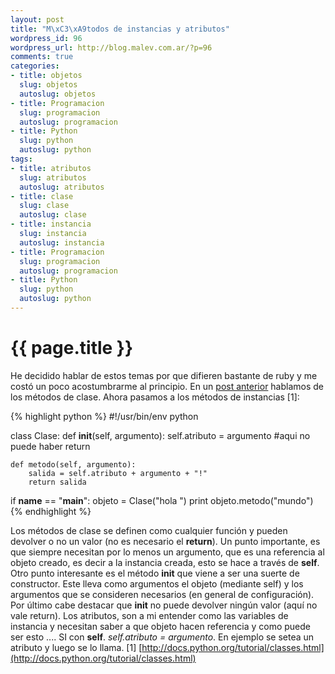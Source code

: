 ```yaml
--- 
layout: post
title: "M\xC3\xA9todos de instancias y atributos"
wordpress_id: 96
wordpress_url: http://blog.malev.com.ar/?p=96
comments: true
categories: 
- title: objetos
  slug: objetos
  autoslug: objetos
- title: Programacion
  slug: programacion
  autoslug: programacion
- title: Python
  slug: python
  autoslug: python
tags: 
- title: atributos
  slug: atributos
  autoslug: atributos
- title: clase
  slug: clase
  autoslug: clase
- title: instancia
  slug: instancia
  autoslug: instancia
- title: Programacion
  slug: programacion
  autoslug: programacion
- title: Python
  slug: python
  autoslug: python
---
```

{{ page.title }}
================
He decidido hablar de estos temas por que difieren bastante de ruby y me costó un poco acostumbrarme al principio.
En un [post anterior](http://blog.malev.com.ar/2009/12/metodos-y-variables-de-clase-en-python/) hablamos de los métodos de clase. Ahora pasamos a los métodos de instancias [1]:

{% highlight python %}
#!/usr/bin/env python

class Clase:
    def __init__(self, argumento):
        self.atributo = argumento
        #aqui no puede haber return

    def metodo(self, argumento):
        salida = self.atributo + argumento + "!"
        return salida

if __name__ == "__main__":
    objeto = Clase("hola ")
    print objeto.metodo("mundo")
{% endhighlight %}

Los métodos de clase se definen como cualquier función y pueden devolver o no un valor (no es necesario el **return**). Un punto importante, es que siempre necesitan por lo menos un argumento, que es una referencia al objeto creado, es decir a la instancia creada, esto se hace a través de **self**. Otro punto interesante es el método **__init__** que viene a ser una suerte de constructor. Este lleva como argumentos el objeto (mediante self) y los argumentos que se consideren necesarios (en general de configuración). Por último cabe destacar que __init__ no puede devolver ningún valor (aquí no vale return).
Los atributos, son a mi entender como las variables de instancia y necesitan saber a que objeto hacen referencia y como puede ser esto .... SI con **self**. _self.atributo = argumento_. En ejemplo se setea un atributo y luego se lo llama.
[1] [http://docs.python.org/tutorial/classes.html](http://docs.python.org/tutorial/classes.html)
